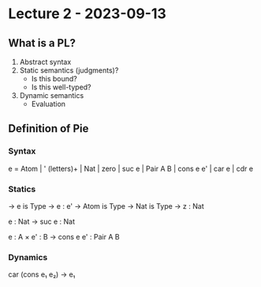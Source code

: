 # Lecture 2 - 2023-09-13

## What is a PL?

1. Abstract syntax
2. Static semantics (judgments)?
    - Is this bound?
    - Is this well-typed?
3. Dynamic semantics
    - Evaluation


## Definition of Pie

### Syntax

e = Atom | ' (letters)+
  | Nat | zero | suc e
  | Pair A B | cons e e' | car e | cdr e


### Statics


→ e is Type
→ e : e'
→ Atom is Type
→ Nat is Type
→ z : Nat

e : Nat → suc e : Nat

e : A × e' : B → cons e e' : Pair A B


### Dynamics

car (cons e₁ e₂) → e₁
